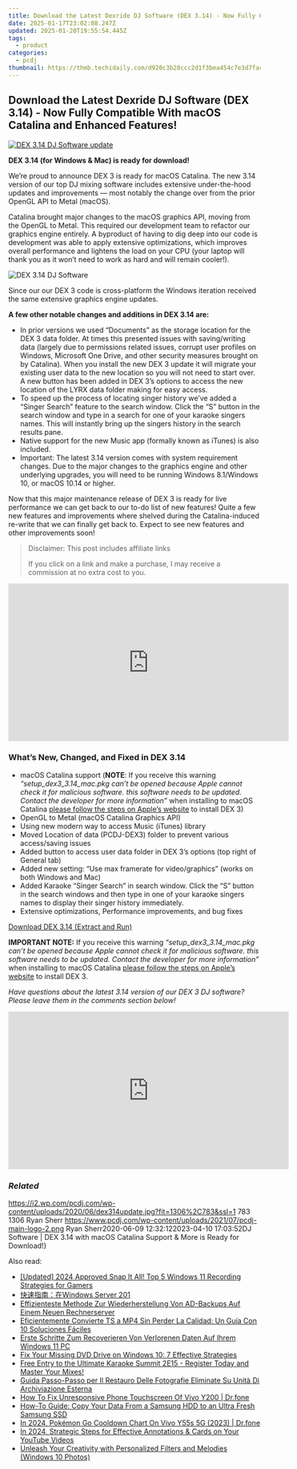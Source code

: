 ```yaml
---
title: Download the Latest Dexride DJ Software (DEX 3.14) - Now Fully Compatible With macOS Catalina and Enhanced Features!
date: 2025-01-17T23:02:08.247Z
updated: 2025-01-20T19:55:54.445Z
tags:
  - product
categories:
  - pcdj
thumbnail: https://thmb.techidaily.com/d920c3b28ccc2d1f3bea454c7e3d7fac6d650bb290e10876ff155bcc05b7aa87.jpg
---
```


## Download the Latest Dexride DJ Software (DEX 3.14) - Now Fully Compatible With macOS Catalina and Enhanced Features!

[![DEX 3.14 DJ Software update](https://i2.wp.com/pcdj.com/wp-content/uploads/2020/06/dex314update.jpg?resize=845%2C321&ssl=1)](https://i2.wp.com/pcdj.com/wp-content/uploads/2020/06/dex314update.jpg?fit=1030%2C618&ssl=1 "DEX 3.14 DJ Software update")

**DEX 3.14 (for Windows & Mac) is ready for download!**

We’re proud to announce DEX 3 is ready for macOS Catalina. The new 3.14 version of our top DJ mixing software includes extensive under-the-hood updates and improvements — most notably the change over from the prior OpenGL API to Metal (macOS).

Catalina brought major changes to the macOS graphics API, moving from the OpenGL to Metal. This required our development team to refactor our graphics engine entirely. A byproduct of having to dig deep into our code is development was able to apply extensive optimizations, which improves overall performance and lightens the load on your CPU (your laptop will thank you as it won’t need to work as hard and will remain cooler!).

![DEX 3.14 DJ Software](https://i2.wp.com/pcdj.com/wp-content/uploads/2020/06/macbook-pro-retina.jpg?fit=300%2C162&ssl=1 "DEX 3.14 DJ Software")

Since our our DEX 3 code is cross-platform the Windows iteration received the same extensive graphics engine updates.

**A few other notable changes and additions in DEX 3.14 are:** 

* In prior versions we used “Documents” as the storage location for the DEX 3 data folder. At times this presented issues with saving/writing data (largely due to permissions related issues, corrupt user profiles on Windows, Microsoft One Drive, and other security measures brought on by Catalina). When you install the new DEX 3 update it will migrate your existing user data to the new location so you will not need to start over. A new button has been added in DEX 3’s options to access the new location of the LYRX data folder making for easy access.
* To speed up the process of locating singer history we’ve added a “Singer Search” feature to the search window. Click the “S” button in the search window and type in a search for one of your karaoke singers names. This will instantly bring up the singers history in the search results pane.
* Native support for the new Music app (formally known as iTunes) is also included.
* Important: The latest 3.14 version comes with system requirement changes. Due to the major changes to the graphics engine and other underlying upgrades, you will need to be running Windows 8.1/Windows 10, or macOS 10.14 or higher.

Now that this major maintenance release of DEX 3 is ready for live performance we can get back to our to-do list of new features! Quite a few new features and improvements where shelved during the Catalina-induced re-write that we can finally get back to. Expect to see new features and other improvements soon!

>  Disclaimer: This post includes affiliate links
>
>  If you click on a link and make a purchase, I may receive a commission at no extra cost to you.
>

<!-- affiliate ads begin -->
<iframe width="560" height="315" src="https://www.youtube.com/embed/LlVkEwpjKKo?si=hXi-mchMaJvbnIzM" title="YouTube video player" frameborder="0" allow="accelerometer; autoplay; clipboard-write; encrypted-media; gyroscope; picture-in-picture; web-share" referrerpolicy="strict-origin-when-cross-origin" allowfullscreen></iframe>
<!-- affiliate ads end -->

### What’s New, Changed, and Fixed in DEX 3.14

* macOS Catalina support (**NOTE**: If you receive this warning _“setup\_dex3\_3.14\_mac.pkg can’t be opened because Apple cannot check it for malicious software. this software needs to be updated. Contact the developer for more information”_ when installing to macOS Catalina [please follow the steps on Apple’s website](https://support.apple.com/guide/mac-help/open-a-mac-app-from-an-unidentified-developer-mh40616/mac) to install DEX 3)
* OpenGL to Metal (macOS Catalina Graphics API)
* Using new modern way to access Music (iTunes) library
* Moved Location of data (PCDJ-DEX3) folder to prevent various access/saving issues
* Added button to access user data folder in DEX 3’s options (top right of General tab)
* Added new setting: “Use max framerate for video/graphics” (works on both Windows and Mac)
* Added Karaoke “Singer Search” in search window. Click the “S” button in the search windows and then type in one of your karaoke singers names to display their singer history immediately.
* Extensive optimizations, Performance improvements, and bug fixes

[Download DEX 3.14 (Extract and Run)](https://pcdj.com/downloads/dex3/setup%5Fdex3.14%5Fwin%5Fand%5Fmac%28extract%29.zip)

**IMPORTANT NOTE:** If you receive this warning _“setup\_dex3\_3.14\_mac.pkg can’t be opened because Apple cannot check it for malicious software. this software needs to be updated. Contact the developer for more information”_ when installing to macOS Catalina [please follow the steps on Apple’s website](https://support.apple.com/guide/mac-help/open-a-mac-app-from-an-unidentified-developer-mh40616/mac) to install DEX 3.

_Have questions about the latest 3.14 version of our DEX 3 DJ software? Please leave them in the comments section below!_

<!-- affiliate ads begin -->
<iframe width="560" height="315" src="https://www.youtube.com/embed/5EKBEujWCw4?si=PwVvvervi8OrYaEA" title="YouTube video player" frameborder="0" allow="accelerometer; autoplay; clipboard-write; encrypted-media; gyroscope; picture-in-picture; web-share" referrerpolicy="strict-origin-when-cross-origin" allowfullscreen></iframe>
<!-- affiliate ads end -->

### _Related_

https://i2.wp.com/pcdj.com/wp-content/uploads/2020/06/dex314update.jpg?fit=1306%2C783&ssl=1 783 1306 Ryan Sherr https://www.pcdj.com/wp-content/uploads/2021/07/pcdj-main-logo-2.png Ryan Sherr2020-06-09 12:32:122023-04-10 17:03:52DJ Software | DEX 3.14 with macOS Catalina Support & More is Ready for Download!}

<ins class="adsbygoogle"
     style="display:block"
     data-ad-format="autorelaxed"
     data-ad-client="ca-pub-7571918770474297"
     data-ad-slot="1223367746"></ins>

<ins class="adsbygoogle"
     style="display:block"
     data-ad-client="ca-pub-7571918770474297"
     data-ad-slot="8358498916"
     data-ad-format="auto"
     data-full-width-responsive="true"></ins>

<span class="atpl-alsoreadstyle">Also read:</span>
<div><ul>
<li><a href="https://screen-sharing-recording.techidaily.com/updated-2024-approved-snap-it-all-top-5-windows-11-recording-strategies-for-gamers/"><u>[Updated] 2024 Approved Snap It All! Top 5 Windows 11 Recording Strategies for Gamers</u></a></li>
<li><a href="https://win-exclusive.techidaily.com/1728466667747-windows-server-201/"><u>快速指南：在Windows Server 201</u></a></li>
<li><a href="https://win-exclusive.techidaily.com/effizienteste-methode-zur-wiederherstellung-von-ad-backups-auf-einem-neuen-rechnerserver/"><u>Effizienteste Methode Zur Wiederherstellung Von AD-Backups Auf Einem Neuen Rechnerserver</u></a></li>
<li><a href="https://vp-tips.techidaily.com/eficientemente-convierte-ts-a-mp4-sin-perder-la-calidad-un-guia-con-10-soluciones-faciles/"><u>Eficientemente Convierte TS a MP4 Sin Perder La Calidad: Un Guía Con 10 Soluciones Fáciles</u></a></li>
<li><a href="https://win-exclusive.techidaily.com/erste-schritte-zum-recoverieren-von-verlorenen-daten-auf-ihrem-windows-11-pc/"><u>Erste Schritte Zum Recoverieren Von Verlorenen Daten Auf Ihrem Windows 11 PC</u></a></li>
<li><a href="https://win-exclusive.techidaily.com/fix-your-missing-dvd-drive-on-windows-10-7-effective-strategies/"><u>Fix Your Missing DVD Drive on Windows 10: 7 Effective Strategies</u></a></li>
<li><a href="https://win-brilliant.techidaily.com/free-entry-to-the-ultimate-karaoke-summit-2e15-register-today-and-master-your-mixes/"><u>Free Entry to the Ultimate Karaoke Summit 2E15 - Register Today and Master Your Mixes!</u></a></li>
<li><a href="https://win-exclusive.techidaily.com/guida-passo-passo-per-il-restauro-delle-fotografie-eliminate-su-unita-di-archiviazione-esterna/"><u>Guida Passo-Passo per Il Restauro Delle Fotografie Eliminate Su Unità Di Archiviazione Esterna</u></a></li>
<li><a href="https://fix-guide.techidaily.com/how-to-fix-unresponsive-phone-touchscreen-of-vivo-y200-drfone-by-drfone-fix-android-problems-fix-android-problems/"><u>How To Fix Unresponsive Phone Touchscreen Of Vivo Y200 | Dr.fone</u></a></li>
<li><a href="https://win-exclusive.techidaily.com/how-to-guide-copy-your-data-from-a-samsung-hdd-to-an-ultra-fresh-samsung-ssd/"><u>How-To Guide: Copy Your Data From a Samsung HDD to an Ultra Fresh Samsung SSD</u></a></li>
<li><a href="https://change-location.techidaily.com/in-2024-pokemon-go-cooldown-chart-on-vivo-y55s-5g-2023-drfone-by-drfone-virtual-android/"><u>In 2024, Pokémon Go Cooldown Chart On Vivo Y55s 5G (2023) | Dr.fone</u></a></li>
<li><a href="https://youtube-help.techidaily.com/in-2024-strategic-steps-for-effective-annotations-and-cards-on-your-youtube-videos/"><u>In 2024, Strategic Steps for Effective Annotations & Cards on Your YouTube Videos</u></a></li>
<li><a href="https://extra-lessons.techidaily.com/unleash-your-creativity-with-personalized-filters-and-melodies-windows-10-photos/"><u>Unleash Your Creativity with Personalized Filters and Melodies (Windows 10 Photos)</u></a></li>
</ul></div>

